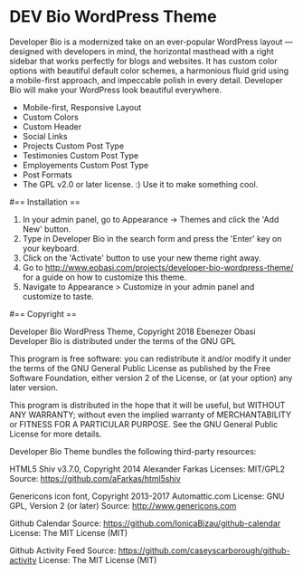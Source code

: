 # DEV Bio WordPress Theme
Developer Bio is a modernized take on an ever-popular WordPress layout —  designed with developers in mind, the horizontal masthead with a right sidebar that works perfectly for blogs and websites. It has custom color options with beautiful default color schemes, a harmonious fluid grid using a mobile-first approach, and impeccable polish in every detail. Developer Bio will make your WordPress look beautiful everywhere.

* Mobile-first, Responsive Layout
* Custom Colors
* Custom Header
* Social Links
* Projects Custom Post Type
* Testimonies Custom Post Type
* Employements Custom Post Type
* Post Formats
* The GPL v2.0 or later license. :) Use it to make something cool.

#== Installation ==

1. In your admin panel, go to Appearance -> Themes and click the 'Add New' button.
2. Type in Developer Bio in the search form and press the 'Enter' key on your keyboard.
3. Click on the 'Activate' button to use your new theme right away.
4. Go to http://www.eobasi.com/projects/developer-bio-wordpress-theme/ for a guide on how to customize this theme.
5. Navigate to Appearance > Customize in your admin panel and customize to taste.

#== Copyright ==

Developer Bio WordPress Theme, Copyright 2018 Ebenezer Obasi
Developer Bio is distributed under the terms of the GNU GPL

This program is free software: you can redistribute it and/or modify
it under the terms of the GNU General Public License as published by
the Free Software Foundation, either version 2 of the License, or
(at your option) any later version.

This program is distributed in the hope that it will be useful,
but WITHOUT ANY WARRANTY; without even the implied warranty of
MERCHANTABILITY or FITNESS FOR A PARTICULAR PURPOSE. See the
GNU General Public License for more details.

Developer Bio Theme bundles the following third-party resources:

HTML5 Shiv v3.7.0, Copyright 2014 Alexander Farkas
Licenses: MIT/GPL2
Source: https://github.com/aFarkas/html5shiv

Genericons icon font, Copyright 2013-2017 Automattic.com
License: GNU GPL, Version 2 (or later)
Source: http://www.genericons.com

Github Calendar
Source: https://github.com/IonicaBizau/github-calendar
License: The MIT License (MIT)

Github Activity Feed
Source: https://github.com/caseyscarborough/github-activity 
License: The MIT License (MIT)
